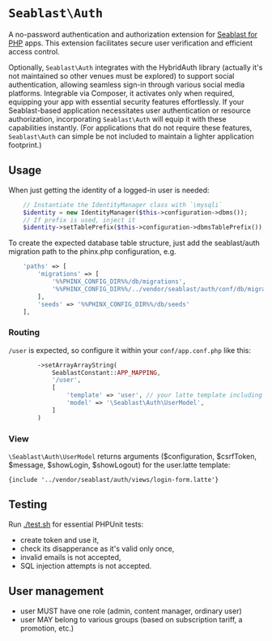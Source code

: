 # `Seablast\Auth`

A no-password authentication and authorization extension for [Seablast for PHP](https://github.com/WorkOfStan/seablast) apps.
This extension facilitates secure user verification and efficient access control.

Optionally, `Seablast\Auth` integrates with the HybridAuth library (actually it's not maintained so other venues must be explored) to support social authentication, allowing seamless sign-in through various social media platforms.
Integrable via Composer, it activates only when required, equipping your app with essential security features effortlessly.
If your Seablast-based application necessitates user authentication or resource authorization, incorporating `Seablast\Auth` will equip it with these capabilities instantly.
(For applications that do not require these features, `Seablast\Auth` can simple be not included to maintain a lighter application footprint.)

## Usage

When just getting the identity of a logged-in user is needed:

```php
    // Instantiate the IdentityManager class with `\mysqli`
    $identity = new IdentityManager($this->configuration->dbms());
    // If prefix is used, inject it
    $identity->setTablePrefix($this->configuration->dbmsTablePrefix());
```

To create the expected database table structure, just add the seablast/auth migration path to the phinx.php configuration, e.g.

```php
    'paths' => [
        'migrations' => [
            '%%PHINX_CONFIG_DIR%%/db/migrations',
            '%%PHINX_CONFIG_DIR%%/../vendor/seablast/auth/conf/db/migrations',
        ],
        'seeds' => '%%PHINX_CONFIG_DIR%%/db/seeds'
    ],
```

### Routing

`/user` is expected, so configure it within your `conf/app.conf.php` like this:

```php
        ->setArrayArrayString(
            SeablastConstant::APP_MAPPING,
            '/user',
            [
                'template' => 'user', // your latte template including login-form.latter
                'model' => '\Seablast\Auth\UserModel',
            ]
        )
```

### View

`\Seablast\Auth\UserModel` returns arguments ($configuration, $csrfToken, $message, $showLogin, $showLogout) for the user.latte template:

```latte
{include '../vendor/seablast/auth/views/login-form.latte'}
```

## Testing

Run [./test.sh](./test.sh) for essential PHPUnit tests:

- create token and use it,
- check its disapperance as it's valid only once,
- invalid emails is not accepted,
- SQL injection attempts is not accepted.

## User management

- user MUST have one role (admin, content manager, ordinary user)
- user MAY belong to various groups (based on subscription tariff, a promotion, etc.)
